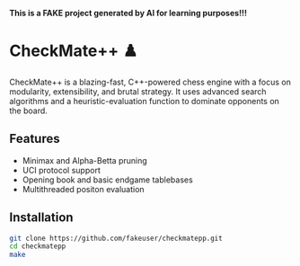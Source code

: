 **This is a FAKE project generated by AI for learning purposes!!!**

# CheckMate++ ♟️

CheckMate++ is a blazing-fast, C++-powered chess engine with a focus on modularity, extensibility, and brutal strategy. It uses advanced search algorithms and a heuristic-evaluation function to dominate opponents on the board.

## Features

- Minimax and Alpha-Betta pruning
- UCI protocol support
- Opening book and basic endgame tablebases
- Multithreaded positon evaluation

## Installation

```bash
git clone https://github.com/fakeuser/checkmatepp.git
cd checkmatepp
make
```

